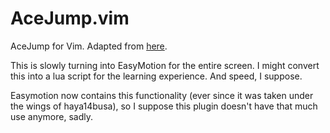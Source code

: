 AceJump.vim
===========

AceJump for Vim. Adapted from [here](https://gist.github.com/gfixler/3167301).

This is slowly turning into EasyMotion for the entire screen. I might convert this into a lua script for the learning experience. And speed, I suppose.

Easymotion now contains this functionality (ever since it was taken under the wings of haya14busa), so I suppose this plugin doesn't have that much use anymore, sadly.
